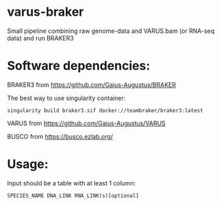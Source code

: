 # varus-braker
Small pipeline combining raw genome-data and VARUS.bam (or RNA-seq data) and run BRAKER3


# Software dependencies:


BRAKER3 from https://github.com/Gaius-Augustus/BRAKER

The best way to use singularity container:

```
singularity build braker3.sif docker://teambraker/braker3:latest
```

VARUS from https://github.com/Gaius-Augustus/VARUS

BUSCO from https://busco.ezlab.org/

# Usage:

Input should be a table with at least 1 column:

```
SPECIES_NAME DNA_LINK RNA_LINK(s)[optional]

```
